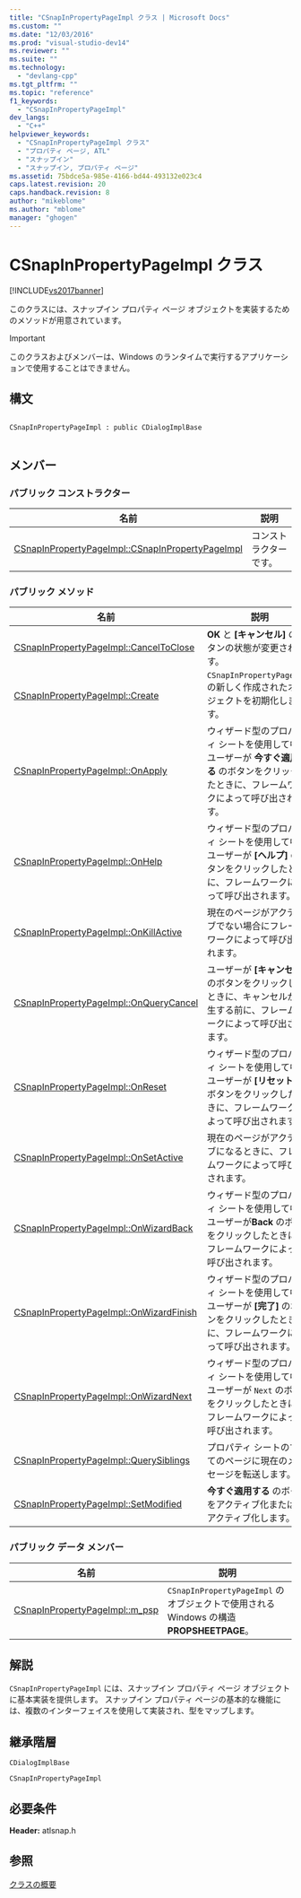```yaml
---
title: "CSnapInPropertyPageImpl クラス | Microsoft Docs"
ms.custom: ""
ms.date: "12/03/2016"
ms.prod: "visual-studio-dev14"
ms.reviewer: ""
ms.suite: ""
ms.technology: 
  - "devlang-cpp"
ms.tgt_pltfrm: ""
ms.topic: "reference"
f1_keywords: 
  - "CSnapInPropertyPageImpl"
dev_langs: 
  - "C++"
helpviewer_keywords: 
  - "CSnapInPropertyPageImpl クラス"
  - "プロパティ ページ, ATL"
  - "スナップイン"
  - "スナップイン, プロパティ ページ"
ms.assetid: 75bdce5a-985e-4166-bd44-493132e023c4
caps.latest.revision: 20
caps.handback.revision: 8
author: "mikeblome"
ms.author: "mblome"
manager: "ghogen"
---
```

# CSnapInPropertyPageImpl クラス
[!INCLUDE[vs2017banner](../../assembler/inline/includes/vs2017banner.md)]

このクラスには、スナップイン プロパティ ページ オブジェクトを実装するためのメソッドが用意されています。  
  
> [!IMPORTANT]
>  このクラスおよびメンバーは、Windows のランタイムで実行するアプリケーションで使用することはできません。  
  
## 構文  
  
```  
  
CSnapInPropertyPageImpl : public CDialogImplBase  
  
```  
  
## メンバー  
  
### パブリック コンストラクター  
  
|名前|説明|  
|--------|--------|  
|[CSnapInPropertyPageImpl::CSnapInPropertyPageImpl](../Topic/CSnapInPropertyPageImpl::CSnapInPropertyPageImpl.md)|コンストラクターです。|  
  
### パブリック メソッド  
  
|名前|説明|  
|--------|--------|  
|[CSnapInPropertyPageImpl::CancelToClose](../Topic/CSnapInPropertyPageImpl::CancelToClose.md)|**OK** と **\[キャンセル\]** のボタンの状態が変更されます。|  
|[CSnapInPropertyPageImpl::Create](../Topic/CSnapInPropertyPageImpl::Create.md)|`CSnapInPropertyPageImpl` の新しく作成されたオブジェクトを初期化します。|  
|[CSnapInPropertyPageImpl::OnApply](../Topic/CSnapInPropertyPageImpl::OnApply.md)|ウィザード型のプロパティ シートを使用して中にユーザーが **今すぐ適用する** のボタンをクリックしたときに、フレームワークによって呼び出されます。|  
|[CSnapInPropertyPageImpl::OnHelp](../Topic/CSnapInPropertyPageImpl::OnHelp.md)|ウィザード型のプロパティ シートを使用して中にユーザーが **\[ヘルプ\]** のボタンをクリックしたときに、フレームワークによって呼び出されます。|  
|[CSnapInPropertyPageImpl::OnKillActive](../Topic/CSnapInPropertyPageImpl::OnKillActive.md)|現在のページがアクティブでない場合にフレームワークによって呼び出されます。|  
|[CSnapInPropertyPageImpl::OnQueryCancel](../Topic/CSnapInPropertyPageImpl::OnQueryCancel.md)|ユーザーが **\[キャンセル\]** のボタンをクリックしたときに、キャンセルが発生する前に、フレームワークによって呼び出されます。|  
|[CSnapInPropertyPageImpl::OnReset](../Topic/CSnapInPropertyPageImpl::OnReset.md)|ウィザード型のプロパティ シートを使用して中にユーザーが **\[リセット\]** のボタンをクリックしたときに、フレームワークによって呼び出されます。|  
|[CSnapInPropertyPageImpl::OnSetActive](../Topic/CSnapInPropertyPageImpl::OnSetActive.md)|現在のページがアクティブになるときに、フレームワークによって呼び出されます。|  
|[CSnapInPropertyPageImpl::OnWizardBack](../Topic/CSnapInPropertyPageImpl::OnWizardBack.md)|ウィザード型のプロパティ シートを使用して中にユーザーが**Back** のボタンをクリックしたときに、フレームワークによって呼び出されます。|  
|[CSnapInPropertyPageImpl::OnWizardFinish](../Topic/CSnapInPropertyPageImpl::OnWizardFinish.md)|ウィザード型のプロパティ シートを使用して中にユーザーが **\[完了\]** のボタンをクリックしたときに、フレームワークによって呼び出されます。|  
|[CSnapInPropertyPageImpl::OnWizardNext](../Topic/CSnapInPropertyPageImpl::OnWizardNext.md)|ウィザード型のプロパティ シートを使用して中にユーザーが `Next` のボタンをクリックしたときに、フレームワークによって呼び出されます。|  
|[CSnapInPropertyPageImpl::QuerySiblings](../Topic/CSnapInPropertyPageImpl::QuerySiblings.md)|プロパティ シートのすべてのページに現在のメッセージを転送します。|  
|[CSnapInPropertyPageImpl::SetModified](../Topic/CSnapInPropertyPageImpl::SetModified.md)|**今すぐ適用する** のボタンをアクティブ化または非アクティブ化します。|  
  
### パブリック データ メンバー  
  
|名前|説明|  
|--------|--------|  
|[CSnapInPropertyPageImpl::m\_psp](../Topic/CSnapInPropertyPageImpl::m_psp.md)|`CSnapInPropertyPageImpl` のオブジェクトで使用される Windows の構造 **PROPSHEETPAGE**。|  
  
## 解説  
 `CSnapInPropertyPageImpl` には、スナップイン プロパティ ページ オブジェクトに基本実装を提供します。  スナップイン プロパティ ページの基本的な機能には、複数のインターフェイスを使用して実装され、型をマップします。  
  
## 継承階層  
 `CDialogImplBase`  
  
 `CSnapInPropertyPageImpl`  
  
## 必要条件  
 **Header:** atlsnap.h  
  
## 参照  
 [クラスの概要](../../atl/atl-class-overview.md)